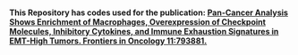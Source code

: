 #### This Repository has codes used for the publication:  [Pan-Cancer Analysis Shows Enrichment of Macrophages, Overexpression of Checkpoint Molecules, Inhibitory Cytokines, and Immune Exhaustion Signatures in EMT-High Tumors. Frontiers in Oncology 11:793881.](https://doi.org/10.3389/fonc.2021.793881)
